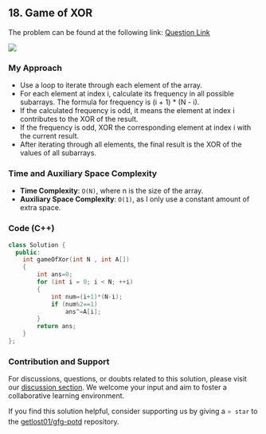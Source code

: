 ## 18. Game of XOR

The problem can be found at the following link: [Question Link](https://www.geeksforgeeks.org/problems/max-sum-without-adjacents2430/1)

![](https://badgen.net/badge/Level/Medium/yellow)

### My Approach

- Use a loop to iterate through each element of the array.
- For each element at index i, calculate its frequency in all possible subarrays. The formula for frequency is (i + 1) * (N - i).
- If the calculated frequency is odd, it means the element at index i contributes to the XOR of the result.
- If the frequency is odd, XOR the corresponding element at index i with the current result.
- After iterating through all elements, the final result is the XOR of the values of all subarrays.

### Time and Auxiliary Space Complexity

- **Time Complexity**: `O(N)`, where n is the size of the array.
- **Auxiliary Space Complexity**: `O(1)`, as I only use a constant amount of extra space.

### Code (C++)

```cpp
class Solution {
  public:
    int gameOfXor(int N , int A[])
    {
        int ans=0;
        for (int i = 0; i < N; ++i)
        {
            int num=(i+1)*(N-i);
            if (num%2==1)
                ans^=A[i];
        }
        return ans;
    }
};
```

### Contribution and Support

For discussions, questions, or doubts related to this solution, please visit our [discussion section](https://github.com/getlost01/gfg-potd/discussions). We welcome your input and aim to foster a collaborative learning environment.

If you find this solution helpful, consider supporting us by giving a `⭐ star` to the [getlost01/gfg-potd](https://github.com/getlost01/gfg-potd) repository.
